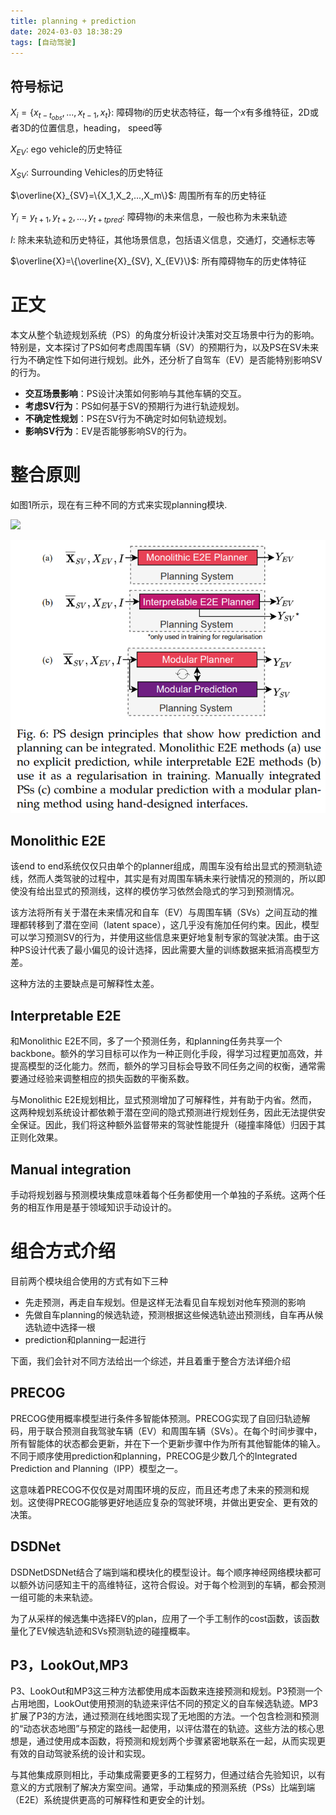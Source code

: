 ```yaml
---
title: planning + prediction
date: 2024-03-03 18:38:29
tags: [自动驾驶]
---
```


## 符号标记

$X_i=\{x_{t-t_{obs}},...,x_{t-1},x_t\}$: 障碍物$i$的历史状态特征，每一个$x$有多维特征，2D或者3D的位置信息，heading， speed等

$X_{EV}$: ego vehicle的历史特征

$X_{SV}$: Surrounding Vehicles的历史特征

$\overline{X}_{SV}=\{X_1,X_2,...,X_m\}$: 周围所有车的历史特征

$Y_i = {y_{t+1}, y_{t+2}, . . . , y_{t+tpred} }$: 障碍物$i$的未来信息，一般也称为未来轨迹

$I$: 除未来轨迹和历史特征，其他场景信息，包括语义信息，交通灯，交通标志等

$\overline{X}=\{\overline{X}_{SV}, X_{EV}\}$: 所有障碍物车的历史体特征



# 正文

​         本文从整个轨迹规划系统（PS）的角度分析设计决策对交互场景中行为的影响。特别是，文本探讨了PS如何考虑周围车辆（SV）的预期行为，以及PS在SV未来行为不确定性下如何进行规划。此外，还分析了自驾车（EV）是否能特别影响SV的行为。

- **交互场景影响**：PS设计决策如何影响与其他车辆的交互。
- **考虑SV行为**：PS如何基于SV的预期行为进行轨迹规划。
- **不确定性规划**：PS在SV行为不确定时如何轨迹规划。
- **影响SV行为**：EV是否能够影响SV的行为。

# 整合原则

如图1所示，现在有三种不同的方式来实现planning模块.

![](fig1.png)

![](./20240303pred+planning/fig1.png)

## Monolithic E2E

该end to end系统仅仅只由单个的planner组成，周围车没有给出显式的预测轨迹线，然而人类驾驶的过程中，其实是有对周围车辆未来行驶情况的预测的，所以即使没有给出显式的预测线，这样的模仿学习依然会隐式的学习到预测情况。

该方法将所有关于潜在未来情况和自车（EV）与周围车辆（SVs）之间互动的推理都转移到了潜在空间（latent space），这几乎没有施加任何约束。因此，模型可以学习预测SV的行为，并使用这些信息来更好地复制专家的驾驶决策。由于这种PS设计代表了最小偏见的设计选择，因此需要大量的训练数据来抵消高模型方差。

这种方法的主要缺点是可解释性太差。

## Interpretable E2E

和Monolithic E2E不同，多了一个预测任务，和planning任务共享一个backbone。额外的学习目标可以作为一种正则化手段，得学习过程更加高效，并提高模型的泛化能力。然而，额外的学习目标会导致不同任务之间的权衡，通常需要通过经验来调整相应的损失函数的平衡系数。

与Monolithic E2E规划相比，显式预测增加了可解释性，并有助于内省。然而，这两种规划系统设计都依赖于潜在空间的隐式预测进行规划任务，因此无法提供安全保证。因此，我们将这种额外监督带来的驾驶性能提升（碰撞率降低）归因于其正则化效果。

## Manual integration

手动将规划器与预测模块集成意味着每个任务都使用一个单独的子系统。这两个任务的相互作用是基于领域知识手动设计的。



# 组合方式介绍

目前两个模块组合使用的方式有如下三种

- 先走预测，再走自车规划。但是这样无法看见自车规划对他车预测的影响
- 先做自车planning的候选轨迹，预测根据这些候选轨迹出预测线，自车再从候选轨迹中选择一根
- prediction和planning一起进行

下面，我们会针对不同方法给出一个综述，并且着重于整合方法详细介绍

## PRECOG

PRECOG使用概率模型进行条件多智能体预测。PRECOG实现了自回归轨迹解码，用于联合预测自我驾驶车辆（EV）和周围车辆（SVs）。在每个时间步骤中，所有智能体的状态都会更新，并在下一个更新步骤中作为所有其他智能体的输入。不同于顺序使用prediction和planning，PRECOG是少数几个的Integrated Prediction and Planning（IPP）模型之一。

这意味着PRECOG不仅仅是对周围环境的反应，而且还考虑了未来的预测和规划。这使得PRECOG能够更好地适应复杂的驾驶环境，并做出更安全、更有效的决策。

## DSDNet

DSDNetDSDNet结合了端到端和模块化的模型设计。每个顺序神经网络模块都可以额外访问感知主干的高维特征，这符合假设。对于每个检测到的车辆，都会预测一组可能的未来轨迹。

为了从采样的候选集中选择EV的plan，应用了一个手工制作的cost函数，该函数量化了EV候选轨迹和SVs预测轨迹的碰撞概率。

## P3，LookOut,MP3

P3、LookOut和MP3这三种方法都使用成本函数来连接预测和规划。P3预测一个占用地图，LookOut使用预测的轨迹来评估不同的预定义的自车候选轨迹。MP3扩展了P3的方法，通过预测在线地图实现了无地图的方法。一个包含检测和预测的“动态状态地图”与预定的路线一起使用，以评估潜在的轨迹。这些方法的核心思想是，通过使用成本函数，将预测和规划两个步骤紧密地联系在一起，从而实现更有效的自动驾驶系统的设计和实现。



与其他集成原则相比，手动集成需要更多的工程努力，但通过结合先验知识，以有意义的方式限制了解决方案空间。通常，手动集成的预测系统（PSs）比端到端（E2E）系统提供更高的可解释性和更安全的计划。
